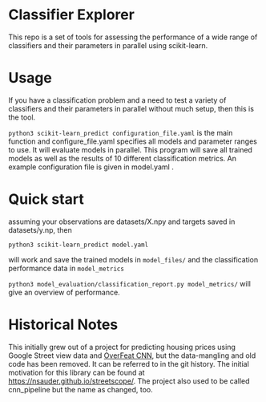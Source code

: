 # Classifier Explorer
This repo is a set of tools for assessing the performance of a wide range of classifiers and their parameters in parallel using scikit-learn.

# Usage
If you have a classification problem and a need to test a variety of classifiers and their parameters in parallel without much setup, then this is the tool.

```python3 scikit-learn_predict configuration_file.yaml``` is the main function and configure_file.yaml specifies all models and parameter ranges to use. It will evaluate models in parallel. This program will save all trained models as well as the results of 10 different classification metrics. An example configuration file is given in model.yaml .


# Quick start

assuming your observations are datasets/X.npy and targets saved in datasets/y.np, then
```
python3 scikit-learn_predict model.yaml
```

will work and save the trained models in ```model_files/``` and the classification performance data in ```model_metrics```

```python3 model_evaluation/classification_report.py model_metrics/``` will give an overview of performance. 

     
# Historical Notes
This initially grew out of a project for predicting housing prices using Google Street view data and [OverFeat CNN](https://github.com/sermanet/OverFeat), but the data-mangling and old code has been removed. It can be referred to in the git history. The initial motivation for this library can be found at https://nsauder.github.io/streetscope/. The project also used to be called cnn_pipeline but the name as changed, too.
